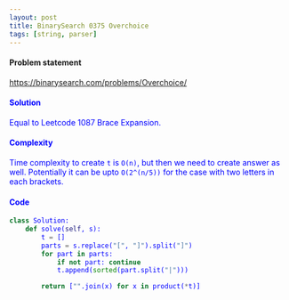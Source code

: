 ```yaml
---
layout: post
title: BinarySearch 0375 Overchoice
tags: [string, parser]
---
```


#### Problem statement

<a href="https://binarysearch.com/problems/Overchoice/"> <font color = blue>https://binarysearch.com/problems/Overchoice/

#### Solution
Equal to Leetcode 1087 Brace Expansion.

#### Complexity
Time complexity to create `t` is `O(n)`, but then we need to create answer as well. Potentially it can be upto `O(2^(n/5))` for the case with two letters in each brackets.

#### Code
```python
class Solution:
    def solve(self, s):
        t = []
        parts = s.replace("[", "]").split("]")
        for part in parts:
            if not part: continue
            t.append(sorted(part.split("|")))

        return ["".join(x) for x in product(*t)]
```
